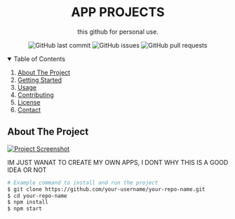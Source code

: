 <!-- Project Title -->
<h1 align="center">APP PROJECTS</h1>

<!-- Project Description -->
<p align="center">this github for personal use.</p>

<!-- Badges (Optional) -->
<p align="center">
  <img alt="GitHub last commit" src="https://img.shields.io/github/last-commit/your-username/your-repo-name?style=flat-square">
  <img alt="GitHub issues" src="https://img.shields.io/github/issues-raw/your-username/your-repo-name?style=flat-square">
  <img alt="GitHub pull requests" src="https://img.shields.io/github/issues-pr/your-username/your-repo-name?style=flat-square">
  <!-- Add more badges relevant to your project -->
</p>

<!-- Table of Contents (Optional) -->
<details open="open">
  <summary>Table of Contents</summary>
  <ol>
    <li><a href="#about-the-project">About The Project</a></li>
    <li><a href="#getting-started">Getting Started</a></li>
    <li><a href="#usage">Usage</a></li>
    <li><a href="#contributing">Contributing</a></li>
    <li><a href="#license">License</a></li>
    <li><a href="#contact">Contact</a></li>
  </ol>
</details>

<!-- About The Project -->
## About The Project

[![Project Screenshot](screenshot.png)](https://example.com)

IM JUST WANAT TO CREATE MY OWN APPS, I DONT WHY THIS IS A GOOD IDEA OR NOT 


```bash
# Example command to install and run the project
$ git clone https://github.com/your-username/your-repo-name.git
$ cd your-repo-name
$ npm install
$ npm start
